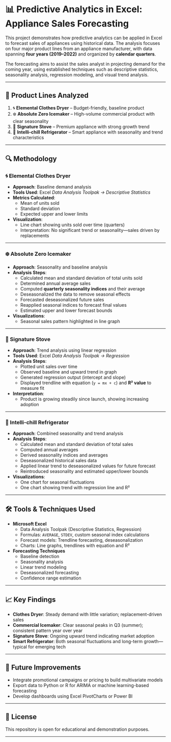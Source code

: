 # 📊 Predictive Analytics in Excel: Appliance Sales Forecasting

This project demonstrates how predictive analytics can be applied in Excel to forecast sales of appliances using historical data. The analysis focuses on four major product lines from an appliance manufacturer, with data spanning **four years (2019–2022)** and organized by **calendar quarters**.

The forecasting aims to assist the sales analyst in projecting demand for the coming year, using established techniques such as descriptive statistics, seasonality analysis, regression modeling, and visual trend analysis.

---

## 🧩 Product Lines Analyzed

1. 🌀 **Elemental Clothes Dryer** – Budget-friendly, baseline product  
2. ❄️ **Absolute Zero Icemaker** – High-volume commercial product with clear seasonality  
3. 🍳 **Signature Stove** – Premium appliance with strong growth trend  
4. 🧠 **Intelli-chill Refrigerator** – Smart appliance with seasonality and trend characteristics

---

## 🔍 Methodology

### 🌀 Elemental Clothes Dryer

- **Approach**: Baseline demand analysis
- **Tools Used**: Excel *Data Analysis Toolpak → Descriptive Statistics*
- **Metrics Calculated**:
  - Mean of units sold
  - Standard deviation
  - Expected upper and lower limits
- **Visualization**:
  - Line chart showing units sold over time (quarters)
  - Interpretation: No significant trend or seasonality—sales driven by replacements

---

### ❄️ Absolute Zero Icemaker

- **Approach**: Seasonality and baseline analysis
- **Analysis Steps**:
  - Calculated mean and standard deviation of total units sold
  - Determined annual average sales
  - Computed **quarterly seasonality indices** and their average
  - Deseasonalized the data to remove seasonal effects
  - Forecasted deseasonalized future sales
  - Reapplied seasonal indices to forecast final values
  - Estimated upper and lower forecast bounds
- **Visualizations**:
  - Seasonal sales pattern highlighted in line graph

---

### 🍳 Signature Stove

- **Approach**: Trend analysis using linear regression
- **Tools Used**: Excel *Data Analysis Toolpak → Regression*
- **Analysis Steps**:
  - Plotted unit sales over time
  - Observed baseline and upward trend in graph
  - Generated regression output (intercept and slope)
  - Displayed trendline with equation (`y = mx + c`) and **R² value** to measure fit
- **Interpretation**:
  - Product is growing steadily since launch, showing increasing adoption

---

### 🧠 Intelli-chill Refrigerator

- **Approach**: Combined seasonality and trend analysis
- **Analysis Steps**:
  - Calculated mean and standard deviation of total sales
  - Computed annual averages
  - Derived seasonality indices and averages
  - Deseasonalized historical sales data
  - Applied linear trend to deseasonalized values for future forecast
  - Reintroduced seasonality and estimated upper/lower bounds
- **Visualizations**:
  - One chart for seasonal fluctuations
  - One chart showing trend with regression line and R²

---

## 🛠 Tools & Techniques Used

- **Microsoft Excel**
  - Data Analysis Toolpak (Descriptive Statistics, Regression)
  - Formulas: `AVERAGE`, `STDEV`, custom seasonal index calculations
  - Forecast models: Trendline forecasting, deseasonalization
  - Charts: Line graphs, trendlines with equation and R²
- **Forecasting Techniques**
  - Baseline detection
  - Seasonality analysis
  - Linear trend modeling
  - Deseasonalized forecasting
  - Confidence range estimation

---

## 📈 Key Findings

- **Clothes Dryer**: Steady demand with little variation; replacement-driven sales
- **Commercial Icemaker**: Clear seasonal peaks in Q3 (summer); consistent pattern year over year
- **Signature Stove**: Ongoing upward trend indicating market adoption
- **Smart Refrigerator**: Both seasonal fluctuations and long-term growth—typical for emerging tech

---

## 🚀 Future Improvements

- Integrate promotional campaigns or pricing to build multivariate models
- Export data to Python or R for ARIMA or machine learning-based forecasting
- Develop dashboards using Excel PivotCharts or Power BI

---

## 📜 License

This repository is open for educational and demonstration purposes.

---
